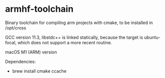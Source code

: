 # armhf-toolchain

Binary toolchain for compiling arm projects with cmake, to be installed in /opt/cross

GCC version 11.3, libstdc++ is linked statically, because the target is ubuntu-focal, which
does not support a more recent routine.

macOS M1 (ARM) version

Dependencies:
 - brew install cmake ccache

